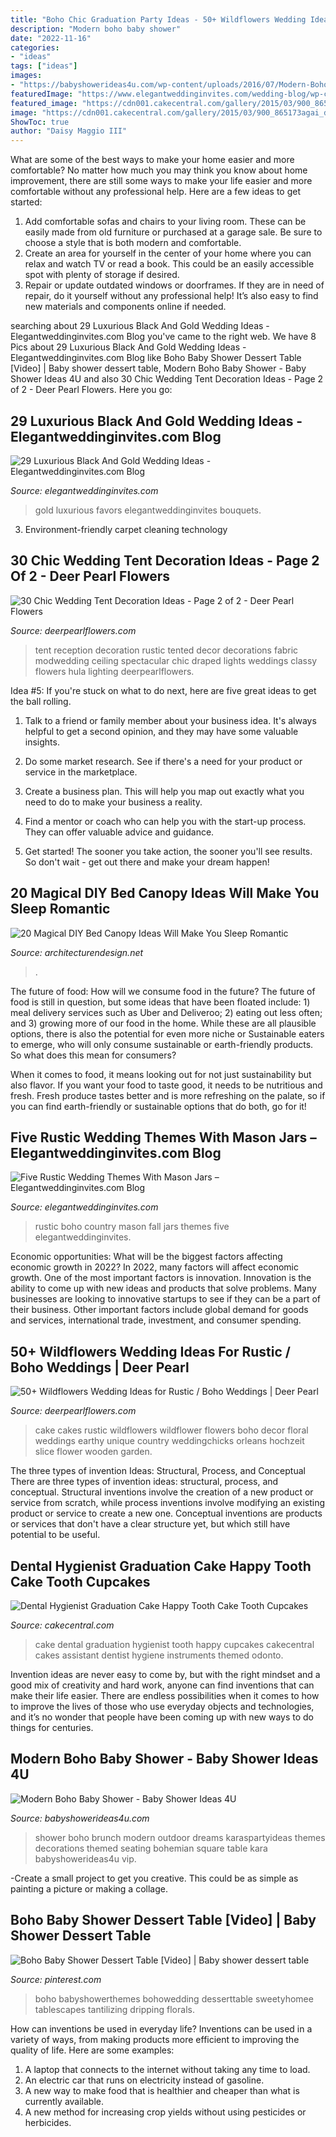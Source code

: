 ```yaml
---
title: "Boho Chic Graduation Party Ideas - 50+ Wildflowers Wedding Ideas For Rustic / Boho Weddings"
description: "Modern boho baby shower"
date: "2022-11-16"
categories:
- "ideas"
tags: ["ideas"]
images:
- "https://babyshowerideas4u.com/wp-content/uploads/2016/07/Modern-Boho-Baby-Shower-Outdoor-Vip-Seating.jpg"
featuredImage: "https://www.elegantweddinginvites.com/wedding-blog/wp-content/uploads/2016/05/vintage-black-and-gold-wedding-favoes-.jpg"
featured_image: "https://cdn001.cakecentral.com/gallery/2015/03/900_865173agai_dental-hygienist-graduation-cake-happy-tooth-cake-tooth-cupcakes.jpg"
image: "https://cdn001.cakecentral.com/gallery/2015/03/900_865173agai_dental-hygienist-graduation-cake-happy-tooth-cake-tooth-cupcakes.jpg"
ShowToc: true
author: "Daisy Maggio III"
---
```



What are some of the best ways to make your home easier and more comfortable?
No matter how much you may think you know about home improvement, there are still some ways to make your life easier and more comfortable without any professional help. Here are a few ideas to get started: 
1) Add comfortable sofas and chairs to your living room. These can be easily made from old furniture or purchased at a garage sale. Be sure to choose a style that is both modern and comfortable. 
2) Create an area for yourself in the center of your home where you can relax and watch TV or read a book. This could be an easily accessible spot with plenty of storage if desired. 
3) Repair or update outdated windows or doorframes. If they are in need of repair, do it yourself without any professional help! It’s also easy to find new materials and components online if needed.

	

		
searching about 29 Luxurious Black And Gold Wedding Ideas - Elegantweddinginvites.com Blog you've came to the right web. We have 8 Pics about 29 Luxurious Black And Gold Wedding Ideas - Elegantweddinginvites.com Blog like Boho Baby Shower Dessert Table [Video] | Baby shower dessert table, Modern Boho Baby Shower - Baby Shower Ideas 4U and also 30 Chic Wedding Tent Decoration Ideas - Page 2 of 2 - Deer Pearl Flowers. Here you go:
		
    
## 29 Luxurious Black And Gold Wedding Ideas - Elegantweddinginvites.com Blog

<img loading=lazy src="https://www.elegantweddinginvites.com/wedding-blog/wp-content/uploads/2016/05/vintage-black-and-gold-wedding-favoes-.jpg" onerror="this.onerror=null;this.src='https://tse1.mm.bing.net/th?id=OIP.dIAepWEl7IRcLuSVGmWtyAHaLH&amp;pid=15.1';" alt="29 Luxurious Black And Gold Wedding Ideas - Elegantweddinginvites.com Blog">

_Source: elegantweddinginvites.com_

>gold luxurious favors elegantweddinginvites bouquets. 

	

3. Environment-friendly carpet cleaning technology 

    
## 30 Chic Wedding Tent Decoration Ideas - Page 2 Of 2 - Deer Pearl Flowers

<img loading=lazy src="https://www.deerpearlflowers.com/wp-content/uploads/2015/02/rustic-tented-wedding-decoration-with-draped-fabric-and-lignts.jpg" onerror="this.onerror=null;this.src='https://tse4.mm.bing.net/th?id=OIP.8uSjwX1HkjXLS-aNmQ53zgHaLH&amp;pid=15.1';" alt="30 Chic Wedding Tent Decoration Ideas - Page 2 of 2 - Deer Pearl Flowers">

_Source: deerpearlflowers.com_

>tent reception decoration rustic tented decor decorations fabric modwedding ceiling spectacular chic draped lights weddings classy flowers hula lighting deerpearlflowers. 

	

Idea #5:
If you're stuck on what to do next, here are five great ideas to get the ball rolling.
1. Talk to a friend or family member about your business idea. It's always helpful to get a second opinion, and they may have some valuable insights.

2. Do some market research. See if there's a need for your product or service in the marketplace.

3. Create a business plan. This will help you map out exactly what you need to do to make your business a reality.

4. Find a mentor or coach who can help you with the start-up process. They can offer valuable advice and guidance.

5. Get started! The sooner you take action, the sooner you'll see results. So don't wait - get out there and make your dream happen!

    
## 20 Magical DIY Bed Canopy Ideas Will Make You Sleep Romantic

<img loading=lazy src="https://cdn.architecturendesign.net/wp-content/uploads/2015/07/AD-DIY-Bed-Canopy-17.jpg" onerror="this.onerror=null;this.src='https://tse3.mm.bing.net/th?id=OIP.SJIxJWul90I5qUNMYsM07QHaLH&amp;pid=15.1';" alt="20 Magical DIY Bed Canopy Ideas Will Make You Sleep Romantic">

_Source: architecturendesign.net_

>. 

	

The future of food: How will we consume food in the future?
The future of food is still in question, but some ideas that have been floated include: 1) meal delivery services such as Uber and Deliveroo; 2) eating out less often; and 3) growing more of our food in the home. 
While these are all plausible options, there is also the potential for even more niche or Sustainable eaters to emerge, who will only consume sustainable or earth-friendly products. So what does this mean for consumers? 

When it comes to food, it means looking out for not just sustainability but also flavor. If you want your food to taste good, it needs to be nutritious and fresh. Fresh produce tastes better and is more refreshing on the palate, so if you can find earth-friendly or sustainable options that do both, go for it!

    
## Five Rustic Wedding Themes With Mason Jars – Elegantweddinginvites.com Blog

<img loading=lazy src="https://www.elegantweddinginvites.com/wedding-blog/wp-content/uploads/2016/07/country-rustic-fall-boho-wedding-ideas.jpg" onerror="this.onerror=null;this.src='https://tse2.mm.bing.net/th?id=OIP.ypchBorqgCUIt6YkFGi5AAHaO3&amp;pid=15.1';" alt="Five Rustic Wedding Themes With Mason Jars – Elegantweddinginvites.com Blog">

_Source: elegantweddinginvites.com_

>rustic boho country mason fall jars themes five elegantweddinginvites. 

	

Economic opportunities: What will be the biggest factors affecting economic growth in 2022?
In 2022, many factors will affect economic growth. One of the most important factors is innovation. Innovation is the ability to come up with new ideas and products that solve problems. Many businesses are looking to innovative startups to see if they can be a part of their business. Other important factors include global demand for goods and services, international trade, investment, and consumer spending.

    
## 50+ Wildflowers Wedding Ideas For Rustic / Boho Weddings | Deer Pearl

<img loading=lazy src="http://www.deerpearlflowers.com/wp-content/uploads/2015/05/beautiful-white-wedding-cake-with-floral-decor.jpg" onerror="this.onerror=null;this.src='https://tse4.mm.bing.net/th?id=OIP.3r5l9i-vyWHII3XkbrUzrAHaLI&amp;pid=15.1';" alt="50+ Wildflowers Wedding Ideas for Rustic / Boho Weddings | Deer Pearl">

_Source: deerpearlflowers.com_

>cake cakes rustic wildflowers wildflower flowers boho decor floral weddings earthy unique country weddingchicks orleans hochzeit slice flower wooden garden. 

	

The three types of invention Ideas: Structural, Process, and Conceptual
There are three types of invention ideas: structural, process, and conceptual. Structural inventions involve the creation of a new product or service from scratch, while process inventions involve modifying an existing product or service to create a new one. Conceptual inventions are products or services that don't have a clear structure yet, but which still have potential to be useful.

    
## Dental Hygienist Graduation Cake Happy Tooth Cake Tooth Cupcakes

<img loading=lazy src="https://cdn001.cakecentral.com/gallery/2015/03/900_865173agai_dental-hygienist-graduation-cake-happy-tooth-cake-tooth-cupcakes.jpg" onerror="this.onerror=null;this.src='https://tse4.mm.bing.net/th?id=OIP.i-DSET6ocvf40iYdvQHACgHaFj&amp;pid=15.1';" alt="Dental Hygienist Graduation Cake Happy Tooth Cake Tooth Cupcakes">

_Source: cakecentral.com_

>cake dental graduation hygienist tooth happy cupcakes cakecentral cakes assistant dentist hygiene instruments themed odonto. 

	

Invention ideas are never easy to come by, but with the right mindset and a good mix of creativity and hard work, anyone can find inventions that can make their life easier. There are endless possibilities when it comes to how to improve the lives of those who use everyday objects and technologies, and it’s no wonder that people have been coming up with new ways to do things for centuries.

    
## Modern Boho Baby Shower - Baby Shower Ideas 4U

<img loading=lazy src="https://babyshowerideas4u.com/wp-content/uploads/2016/07/Modern-Boho-Baby-Shower-Outdoor-Vip-Seating.jpg" onerror="this.onerror=null;this.src='https://tse4.mm.bing.net/th?id=OIP.sdaUud0xMH8IVU0aK88kJgHaJ3&amp;pid=15.1';" alt="Modern Boho Baby Shower - Baby Shower Ideas 4U">

_Source: babyshowerideas4u.com_

>shower boho brunch modern outdoor dreams karaspartyideas themes decorations themed seating bohemian square table kara babyshowerideas4u vip. 

	

-Create a small project to get you creative. This could be as simple as painting a picture or making a collage. 

    
## Boho Baby Shower Dessert Table [Video] | Baby Shower Dessert Table

<img loading=lazy src="https://i.pinimg.com/736x/ff/8a/4e/ff8a4ec192c5d2089dbe2c942c99299a.jpg" onerror="this.onerror=null;this.src='https://tse2.mm.bing.net/th?id=OIP.Ylc8fDiXnc5nZM-SuewzoAHaNK&amp;pid=15.1';" alt="Boho Baby Shower Dessert Table [Video] | Baby shower dessert table">

_Source: pinterest.com_

>boho babyshowerthemes bohowedding desserttable sweetyhomee tablescapes tantilizing dripping florals. 

	

How can inventions be used in everyday life?
Inventions can be used in a variety of ways, from making products more efficient to improving the quality of life. Here are some examples: 
1. A laptop that connects to the internet without taking any time to load. 
2. An electric car that runs on electricity instead of gasoline. 
3. A new way to make food that is healthier and cheaper than what is currently available. 
4. A new method for increasing crop yields without using pesticides or herbicides.

